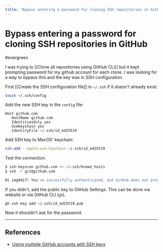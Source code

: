 ```yaml
---
title: "Bypass entering a password for cloning SSH repositories in GitHub"
---
```


# Bypass entering a password for cloning SSH repositories in GitHub
#evergreen

I was trying to [[Clone all repositories using GitHub CLI]] but it kept prompting password for my github account for each clone. I was looking for a way to bypass this and the key was in SSH configuration.

First [[Create the SSH configuration file]] in `~/.ssh` if it doesn't already exist:
```sh
touch ~/.ssh/config
```

Add the new SSH key in the `config` file:
```text
Host github.com
   HostName github.com
   IdentitiesOnly yes
   UseKeychain yes
   IdentityFile ~/.ssh/id_ed25519
```

Add SSH key to MacOS' keychain:
```sh
ssh-add --apple-use-keychain ~/.ssh/id_ed25519
```

Test the connection.
```sh
$ ssh-keyscan github.com >> ~/.ssh/known_hosts
$ ssh -T git@github.com

Hi img9417! You've successfully authenticated, but GitHub does not provide shell access.
```

If you didn't, add the public key to GitHub Settings. This can be done via website or via GitHub CLI (`gh`).

```shell
gh ssh-key add ~/.ssh/id_ed25519.pub
```

Now it shouldn't ask for the password.

---
## References
- [Using multiple GitHub accounts with SSH keys](https://gist.github.com/oanhnn/80a89405ab9023894df7)